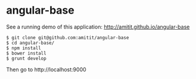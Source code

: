 # angular-base

See a running demo of this application: http://amitit.github.io/angular-base

```
$ git clone git@github.com:amitit/angular-base
$ cd angular-base/
$ npm install
$ bower install
$ grunt develop
```

Then go to http://localhost:9000
